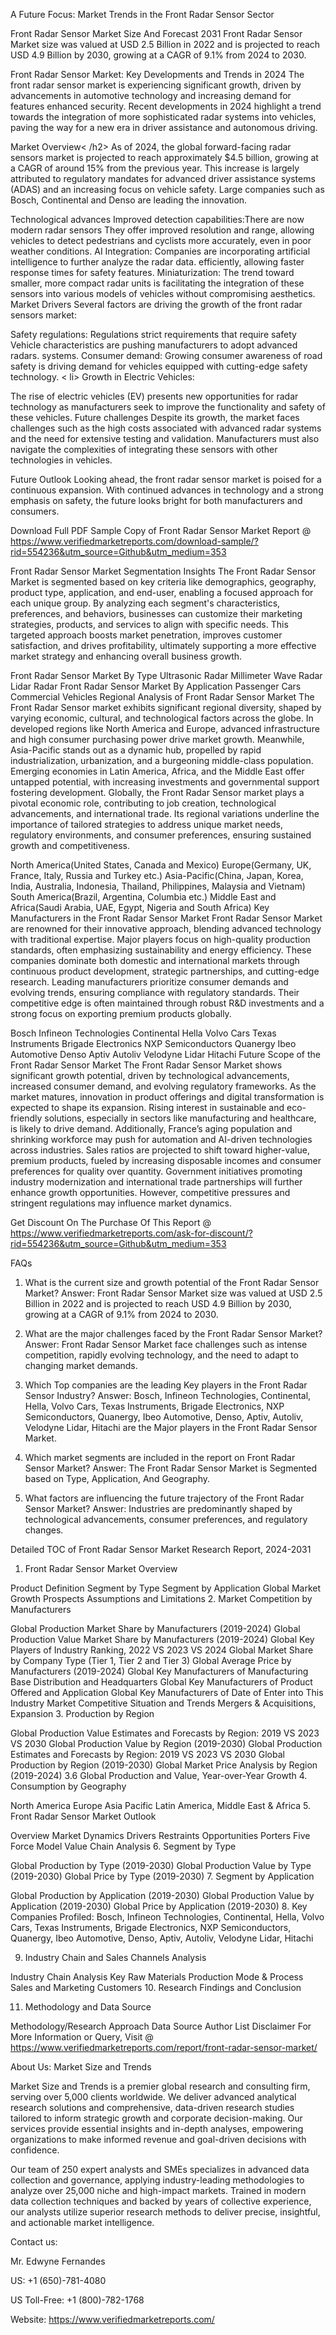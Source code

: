 A Future Focus: Market Trends in the Front Radar Sensor Sector


Front Radar Sensor Market Size And Forecast 2031
Front Radar Sensor Market size was valued at USD 2.5 Billion in 2022 and is projected to reach USD 4.9 Billion by 2030, growing at a CAGR of 9.1% from 2024 to 2030.

Front Radar Sensor Market: Key Developments and Trends in 2024
The front radar sensor market is experiencing significant growth, driven by advancements in automotive technology and increasing demand for features enhanced security. Recent developments in 2024 highlight a trend towards the integration of more sophisticated radar systems into vehicles, paving the way for a new era in driver assistance and autonomous driving.

Market Overview< /h2>
As of 2024, the global forward-facing radar sensors market is projected to reach approximately $4.5 billion, growing at a CAGR of around 15% from the previous year. This increase is largely attributed to regulatory mandates for advanced driver assistance systems (ADAS) and an increasing focus on vehicle safety. Large companies such as Bosch, Continental and Denso are leading the innovation.

Technological advances
Improved detection capabilities:There are now modern radar sensors They offer improved resolution and range, allowing vehicles to detect pedestrians and cyclists more accurately, even in poor weather conditions.
AI Integration: Companies are incorporating artificial intelligence to further analyze the radar data. efficiently, allowing faster response times for safety features.
Miniaturization: The trend toward smaller, more compact radar units is facilitating the integration of these sensors into various models of vehicles without compromising aesthetics.
Market Drivers
Several factors are driving the growth of the front radar sensors market:

Safety regulations: Regulations strict requirements that require safety Vehicle characteristics are pushing manufacturers to adopt advanced radars. systems.
Consumer demand: Growing consumer awareness of road safety is driving demand for vehicles equipped with cutting-edge safety technology.
< li>
Growth in Electric Vehicles:

The rise of electric vehicles (EV) presents new opportunities for radar technology as manufacturers seek to improve the functionality and safety of these vehicles.
Future challenges
Despite its growth, the market faces challenges such as the high costs associated with advanced radar systems and the need for extensive testing and validation. Manufacturers must also navigate the complexities of integrating these sensors with other technologies in vehicles.

Future Outlook
Looking ahead, the front radar sensor market is poised for a continuous expansion. With continued advances in technology and a strong emphasis on safety, the future looks bright for both manufacturers and consumers.

Download Full PDF Sample Copy of Front Radar Sensor Market Report @ https://www.verifiedmarketreports.com/download-sample/?rid=554236&utm_source=Github&utm_medium=353

Front Radar Sensor Market Segmentation Insights
The Front Radar Sensor Market is segmented based on key criteria like demographics, geography, product type, application, and end-user, enabling a focused approach for each unique group. By analyzing each segment's characteristics, preferences, and behaviors, businesses can customize their marketing strategies, products, and services to align with specific needs. This targeted approach boosts market penetration, improves customer satisfaction, and drives profitability, ultimately supporting a more effective market strategy and enhancing overall business growth.

Front Radar Sensor Market By Type
Ultrasonic Radar
Millimeter Wave Radar
Lidar Radar
Front Radar Sensor Market By Application
Passenger Cars
Commercial Vehicles
Regional Analysis of Front Radar Sensor Market
The Front Radar Sensor market exhibits significant regional diversity, shaped by varying economic, cultural, and technological factors across the globe. In developed regions like North America and Europe, advanced infrastructure and high consumer purchasing power drive market growth. Meanwhile, Asia-Pacific stands out as a dynamic hub, propelled by rapid industrialization, urbanization, and a burgeoning middle-class population. Emerging economies in Latin America, Africa, and the Middle East offer untapped potential, with increasing investments and governmental support fostering development. Globally, the Front Radar Sensor market plays a pivotal economic role, contributing to job creation, technological advancements, and international trade. Its regional variations underline the importance of tailored strategies to address unique market needs, regulatory environments, and consumer preferences, ensuring sustained growth and competitiveness.

North America(United States, Canada and Mexico)
Europe(Germany, UK, France, Italy, Russia and Turkey etc.)
Asia-Pacific(China, Japan, Korea, India, Australia, Indonesia, Thailand, Philippines, Malaysia and Vietnam)
South America(Brazil, Argentina, Columbia etc.)
Middle East and Africa(Saudi Arabia, UAE, Egypt, Nigeria and South Africa)
Key Manufacturers in the Front Radar Sensor Market
Front Radar Sensor Market are renowned for their innovative approach, blending advanced technology with traditional expertise. Major players focus on high-quality production standards, often emphasizing sustainability and energy efficiency. These companies dominate both domestic and international markets through continuous product development, strategic partnerships, and cutting-edge research. Leading manufacturers prioritize consumer demands and evolving trends, ensuring compliance with regulatory standards. Their competitive edge is often maintained through robust R&D investments and a strong focus on exporting premium products globally.

Bosch
Infineon Technologies
Continental
Hella
Volvo Cars
Texas Instruments
Brigade Electronics
NXP Semiconductors
Quanergy
Ibeo Automotive
Denso
Aptiv
Autoliv
Velodyne Lidar
Hitachi
Future Scope of the Front Radar Sensor Market
The Front Radar Sensor Market shows significant growth potential, driven by technological advancements, increased consumer demand, and evolving regulatory frameworks. As the market matures, innovation in product offerings and digital transformation is expected to shape its expansion. Rising interest in sustainable and eco-friendly solutions, especially in sectors like manufacturing and healthcare, is likely to drive demand. Additionally, France’s aging population and shrinking workforce may push for automation and AI-driven technologies across industries. Sales ratios are projected to shift toward higher-value, premium products, fueled by increasing disposable incomes and consumer preferences for quality over quantity. Government initiatives promoting industry modernization and international trade partnerships will further enhance growth opportunities. However, competitive pressures and stringent regulations may influence market dynamics.

Get Discount On The Purchase Of This Report @ https://www.verifiedmarketreports.com/ask-for-discount/?rid=554236&utm_source=Github&utm_medium=353

FAQs
1. What is the current size and growth potential of the Front Radar Sensor Market?
Answer: Front Radar Sensor Market size was valued at USD 2.5 Billion in 2022 and is projected to reach USD 4.9 Billion by 2030, growing at a CAGR of 9.1% from 2024 to 2030.

2. What are the major challenges faced by the Front Radar Sensor Market?
Answer: Front Radar Sensor Market face challenges such as intense competition, rapidly evolving technology, and the need to adapt to changing market demands.

3. Which Top companies are the leading Key players in the Front Radar Sensor Industry?
Answer: Bosch, Infineon Technologies, Continental, Hella, Volvo Cars, Texas Instruments, Brigade Electronics, NXP Semiconductors, Quanergy, Ibeo Automotive, Denso, Aptiv, Autoliv, Velodyne Lidar, Hitachi are the Major players in the Front Radar Sensor Market.

4. Which market segments are included in the report on Front Radar Sensor Market?
Answer: The Front Radar Sensor Market is Segmented based on Type, Application, And Geography.

5. What factors are influencing the future trajectory of the Front Radar Sensor Market?
Answer: Industries are predominantly shaped by technological advancements, consumer preferences, and regulatory changes.

Detailed TOC of Front Radar Sensor Market Research Report, 2024-2031
1. Front Radar Sensor Market Overview

Product Definition
Segment by Type
Segment by Application
Global Market Growth Prospects
Assumptions and Limitations
2. Market Competition by Manufacturers

Global Production Market Share by Manufacturers (2019-2024)
Global Production Value Market Share by Manufacturers (2019-2024)
Global Key Players of Industry Ranking, 2022 VS 2023 VS 2024
Global Market Share by Company Type (Tier 1, Tier 2 and Tier 3)
Global Average Price by Manufacturers (2019-2024)
Global Key Manufacturers of Manufacturing Base Distribution and Headquarters
Global Key Manufacturers of Product Offered and Application
Global Key Manufacturers of Date of Enter into This Industry
Market Competitive Situation and Trends
Mergers & Acquisitions, Expansion
3. Production by Region

Global Production Value Estimates and Forecasts by Region: 2019 VS 2023 VS 2030
Global Production Value by Region (2019-2030)
Global Production Estimates and Forecasts by Region: 2019 VS 2023 VS 2030
Global Production by Region (2019-2030)
Global Market Price Analysis by Region (2019-2024) 3.6 Global Production and Value, Year-over-Year Growth
4. Consumption by Geography

North America
Europe
Asia Pacific
Latin America, Middle East & Africa
5. Front Radar Sensor Market Outlook

Overview
Market Dynamics
Drivers
Restraints
Opportunities
Porters Five Force Model
Value Chain Analysis 
6. Segment by Type

Global Production by Type (2019-2030)
Global Production Value by Type (2019-2030)
Global Price by Type (2019-2030)
7. Segment by Application

Global Production by Application (2019-2030)
Global Production Value by Application (2019-2030)
Global Price by Application (2019-2030)
8. Key Companies Profiled: Bosch, Infineon Technologies, Continental, Hella, Volvo Cars, Texas Instruments, Brigade Electronics, NXP Semiconductors, Quanergy, Ibeo Automotive, Denso, Aptiv, Autoliv, Velodyne Lidar, Hitachi

9. Industry Chain and Sales Channels Analysis

Industry Chain Analysis
Key Raw Materials
Production Mode & Process
Sales and Marketing
Customers
10. Research Findings and Conclusion

11. Methodology and Data Source

Methodology/Research Approach
Data Source
Author List
Disclaimer
For More Information or Query, Visit @ https://www.verifiedmarketreports.com/report/front-radar-sensor-market/

About Us: Market Size and Trends

Market Size and Trends is a premier global research and consulting firm, serving over 5,000 clients worldwide. We deliver advanced analytical research solutions and comprehensive, data-driven research studies tailored to inform strategic growth and corporate decision-making. Our services provide essential insights and in-depth analyses, empowering organizations to make informed revenue and goal-driven decisions with confidence.

Our team of 250 expert analysts and SMEs specializes in advanced data collection and governance, applying industry-leading methodologies to analyze over 25,000 niche and high-impact markets. Trained in modern data collection techniques and backed by years of collective experience, our analysts utilize superior research methods to deliver precise, insightful, and actionable market intelligence.

Contact us:

Mr. Edwyne Fernandes

US: +1 (650)-781-4080

US Toll-Free: +1 (800)-782-1768

Website: https://www.verifiedmarketreports.com/
